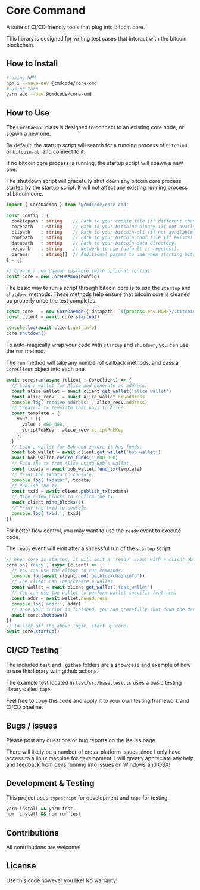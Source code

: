 # Core Command

A suite of CI/CD friendly tools that plug into bitcoin core.

This library is designed for writing test cases that interact with the bitcoin blockchain.

## How to Install

```sh
# Using NPM
npm i --save-dev @cmdcode/core-cmd
# Using Yarn
yarn add --dev @cmdcode/core-cmd
```

## How to Use

The `CoreDaemon` class is designed to connect to an existing core node, or spawn a new one.

By default, the startup script will search for a running process of `bitcoind` or `bitcoin-qt`, and connect to it.

If no bitcoin core process is running, the startup script will spawn a new one.

The shutdown script will gracefully shut down any bitcoin core process started by the startup script. It will not affect any existing running process of bitcoin core.


```ts
import { CoreDaemon } from '@cmdcode/core-cmd'

const config : {
  cookiepath : string    // Path to your cookie file (if different than datapath).
  corepath   : string    // Path to your bitcoind binary (if not available in PATH).
  clipath    : string    // Path to your bitcoin-cli (if not available in PATH).
  confpath   : string    // Path to your bitcoin.conf file (if exists).
  datapath   : string    // Path to your bitcoin data directory.
  network    : string    // Network to use (default is regetest).
  params     : string[]  // Additional params to use when starting bitcoind.
} = {}

// Create a new daemon instance (with optional config).
const core = new CoreDaemon(config)
```

The basic way to run a script through bitcoin core is to use the `startup` and `shutdown` methods. These methods help ensure that bitcoin core is cleaned up properly once the test completes.

```ts
const core   = new CoreDaemon({ datapath: `${process.env.HOME}/.bitcoin` })
const client = await core.startup()

console.log(await client.get_info)
core.shutdown()
```

To auto-magically wrap your code with `startup` and `shutdown`, you can use the `run` method.

The `run` method will take any number of callback methods, and pass a `CoreClient` object into each one.

```ts
await core.run(async (client : CoreClient) => {
  // Load a wallet for Alice and generate an address.
  const alice_wallet = await client.get_wallet('alice_wallet')
  const alice_recv   = await alice_wallet.newaddress
  console.log('receive address:', alice_recv.address)
  // Create a tx template that pays to Alice.
  const template = {
    vout : [{
      value : 800_000,
      scriptPubKey : alice_recv.scriptPubKey
    }]
  }
  // Load a wallet for Bob and ensure it has funds.
  const bob_wallet = await client.get_wallet('bob_wallet')
  await bob_wallet.ensure_funds(1_000_000)
  // Fund the tx from Alice using Bob's wallet
  const txdata = await bob_wallet.fund_tx(template)
  // Print the txdata to console.
  console.log('txdata:', txdata)
  // Publish the tx.
  const txid = await client.publish_tx(txdata)
  // Mine a few blocks to confirm the tx.
  await client.mine_blocks(1)
  // Print the txid to console.
  console.log('txid:', txid)
})
```

For better flow control, you may want to use the `ready` event to execute code.

The `ready` event will emit after a sucessful run of the `startup` script.

```ts
// When core is started, it will emit a 'ready' event with a client object.
core.on('ready', async (client) => {
  // You can use the client to run commands.
  console.log(await client.cmd('getblockchaininfo'))
  // The client can load/create a wallet.
  const wallet = await client.get_wallet('test_wallet')
  // You can use the wallet to perform wallet-specific features.
  const addr = await wallet.newaddress
  console.log('addr:', addr)
  // Once your script is finished, you can gracefully shut down the daemon.
  await core.shutdown()
})
// To kick-off the above logic, start up core.
await core.startup()
```

## CI/CD Testing

The included `test` and `.github` folders are a showcase and example of how to use this library with github actions.

The example test located in `test/src/base.test.ts` uses a basic testing library called `tape`.

Feel free to copy this code and apply it to your own testing framework and CI/CD pipeline.

## Bugs / Issues

Please post any questions or bug reports on the issues page.

There will likely be a number of cross-platform issues since I only have access to a linux machine for development. I will greatly appreciate any help and feedback from devs running into issues on Windows and OSX!

## Development & Testing

This project uses `typescript` for development and `tape` for testing.

```bash
yarn install && yarn test
npm  install && npm run test
```

## Contributions

All contributions are welcome!

## License

Use this code however you like! No warranty!
